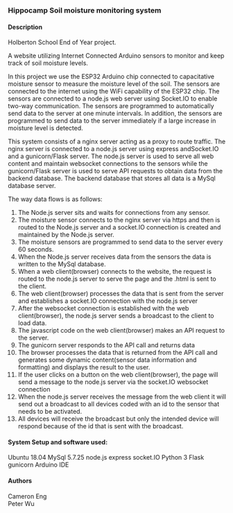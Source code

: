 ### Hippocamp Soil moisture monitoring system

#### Description
Holberton School End of Year project. 

A website utilizing Internet Connected Arduino sensors to monitor and keep track of soil moisture levels. 
 
In this project we use the ESP32 Arduino chip connected to capacitative moisture sensor to measure the moisture level of the soil.  The sensors are connected to the internet using the WiFi capability of the ESP32 chip.  The sensors are connected to a node.js web server using Socket.IO to enable two-way communication.  The sensors are programmed to automatically send data to the server at one minute intervals.  In addition, the sensors are programmed to send data to the server immediately if a large increase in moisture level is detected. 

This system consists of a nginx server acting as a proxy to route traffic.  The nginx server is connected to a node.js server using express andSocket.IO and a gunicorn/Flask server.  The node.js server is used to serve all web content and maintain websocket connections to the sensors while the gunicorn/Flask server is used to serve API requests to obtain data from the backend database.  The backend database that stores all data is a MySql database server.

The way data flows is as follows: 
1) The Node.js server sits and waits for connections from any sensor.
2) The moisture sensor connects to the nginx server via https and then is routed to the Node.js server and a socket.IO connection is created and maintained by the Node.js server.
3) The moisture sensors are programmed to send data to the server every 60 seconds.
4) When the Node.js server receives data from the sensors the data is written to the MySql database.
5) When a web client(browser) connects to the website, the request is routed to the node.js server to serve the page and the .html is sent to the client.
6) The web client(browser) processes the data that is sent from the server and establishes a socket.IO connection with the node.js server
7) After the websocket connection is established with the web client(browser), the node.js server sends a broadcast to the client to load data.  
8) The javascript code on the web client(browser) makes an API request to the server.  
9) The gunicorn server responds to the API call and returns data 
10) The browser processes the data that is returned from the API call and generates some dynamic content(sensor data information and formatting) and displays the result to the user.
11) If the user clicks on a button on the web client(browser), the page will send a message to the node.js server via the socket.IO websocket connection 
12) When the node.js server receives the message from the web client it will send out a broadcast to all devices coded with an id to the sensor that needs to be activated.
13)  All devices will receive the broadcast but only the intended device will respond because of the id that is sent with the broadcast.

#### System Setup and software used:
Ubuntu 18.04
MySql 5.7.25
node.js
express
socket.IO
Python 3
Flask
gunicorn
Arduino IDE


#### Authors
Cameron Eng  
Peter Wu
